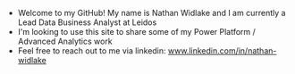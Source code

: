 - Welcome to my GitHub! My name is Nathan Widlake and I am currently a Lead Data Business Analyst at Leidos
- I'm looking to use this site to share some of my Power Platform / Advanced Analytics work
- Feel free to reach out to me via linkedin: www.linkedin.com/in/nathan-widlake 
<!---
WidlakeN/WidlakeN is a ✨ special ✨ repository because its `README.md` (this file) appears on your GitHub profile.
You can click the Preview link to take a look at your changes.
--->
